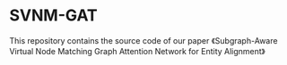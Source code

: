 # SVNM-GAT
This repository contains the source code of our paper 《Subgraph-Aware Virtual Node Matching Graph Attention Network for Entity Alignment》
